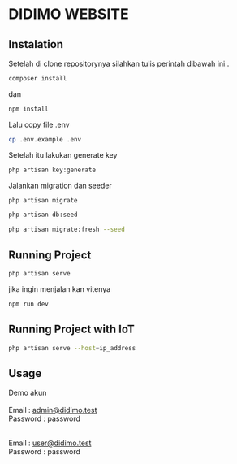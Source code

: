 # DIDIMO WEBSITE

## Instalation
Setelah di clone repositorynya silahkan tulis perintah dibawah ini..
```sh
composer install
```
dan
```sh
npm install
```

Lalu copy file .env 
```sh
cp .env.example .env
```

Setelah itu lakukan generate key
```sh
php artisan key:generate
```

Jalankan migration dan seeder
```sh
php artisan migrate

php artisan db:seed

php artisan migrate:fresh --seed
```

## Running Project
```sh
php artisan serve
```

jika ingin menjalan kan vitenya
```sh
npm run dev
```


## Running Project with IoT
```sh
php artisan serve --host=ip_address
```

## Usage
Demo akun <br/><br/>
Email    : admin@didimo.test <br/>
Password : password <br/><br/>

Email    : user@didimo.test <br/>
Password : password

